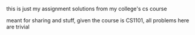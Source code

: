 this is just my assignment solutions from my college's cs course

meant for sharing and stuff, given the course is CS1101, all problems here are trivial
